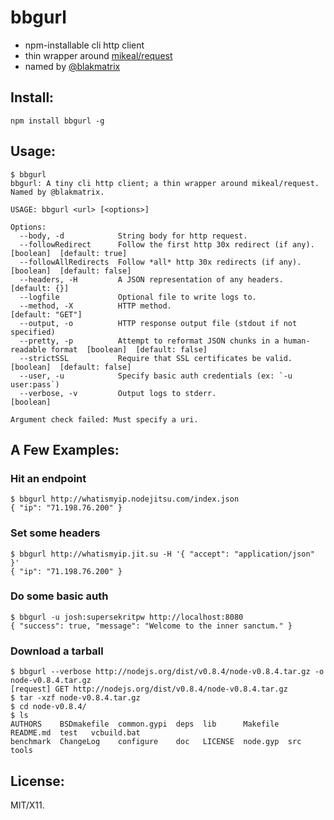 # bbgurl

* npm-installable cli http client
* thin wrapper around [mikeal/request](https://github.com/mikeal/request)
* named by [@blakmatrix](https://github.com/blakmatrix)

## Install:

    npm install bbgurl -g

## Usage:

```
$ bbgurl 
bbgurl: A tiny cli http client; a thin wrapper around mikeal/request. Named by @blakmatrix.

USAGE: bbgurl <url> [<options>]

Options:
  --body, -d            String body for http request.                             
  --followRedirect      Follow the first http 30x redirect (if any).                [boolean]  [default: true]
  --followAllRedirects  Follow *all* http 30x redirects (if any).                   [boolean]  [default: false]
  --headers, -H         A JSON representation of any headers.                       [default: {}]
  --logfile             Optional file to write logs to.                           
  --method, -X          HTTP method.                                                [default: "GET"]
  --output, -o          HTTP response output file (stdout if not specified)       
  --pretty, -p          Attempt to reformat JSON chunks in a human-readable format  [boolean]  [default: false]
  --strictSSL           Require that SSL certificates be valid.                     [boolean]  [default: false]
  --user, -u            Specify basic auth credentials (ex: `-u user:pass`)       
  --verbose, -v         Output logs to stderr.                                      [boolean]

Argument check failed: Must specify a uri.
```

## A Few Examples:

### Hit an endpoint

```
$ bbgurl http://whatismyip.nodejitsu.com/index.json
{ "ip": "71.198.76.200" }
```

### Set some headers

```
$ bbgurl http://whatismyip.jit.su -H '{ "accept": "application/json" }'
{ "ip": "71.198.76.200" }
```

### Do some basic auth

```
$ bbgurl -u josh:supersekritpw http://localhost:8080
{ "success": true, "message": "Welcome to the inner sanctum." }
```

### Download a tarball

```
$ bbgurl --verbose http://nodejs.org/dist/v0.8.4/node-v0.8.4.tar.gz -o node-v0.8.4.tar.gz
[request] GET http://nodejs.org/dist/v0.8.4/node-v0.8.4.tar.gz
$ tar -xzf node-v0.8.4.tar.gz 
$ cd node-v0.8.4/
$ ls
AUTHORS    BSDmakefile  common.gypi  deps  lib      Makefile  README.md  test   vcbuild.bat
benchmark  ChangeLog    configure    doc   LICENSE  node.gyp  src        tools
```

## License:

MIT/X11.
